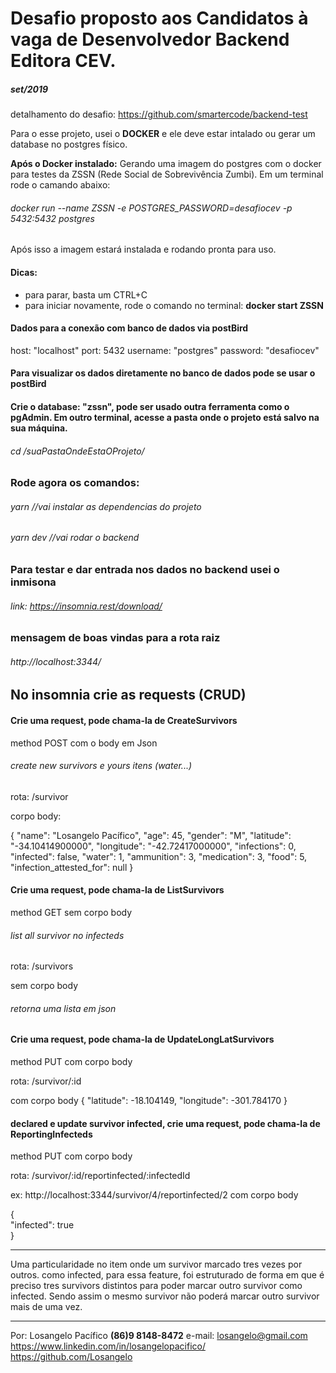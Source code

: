 # Desafio proposto aos **Candidatos à vaga de Desenvolvedor Backend Editora CEV.**
##### set/2019 

detalhamento do desafio: https://github.com/smartercode/backend-test

Para o esse projeto, usei o **DOCKER** e ele deve estar intalado ou gerar um database no postgres físico.

**Após o Docker instalado:**
Gerando uma imagem do postgres com o docker para testes da ZSSN (Rede Social de Sobrevivência Zumbi).
Em um terminal rode o camando abaixo:
###### docker run --name ZSSN -e POSTGRES_PASSWORD=desafiocev -p 5432:5432 postgres 

Após isso a imagem estará instalada e rodando pronta para uso.
#### Dicas:
  - para parar, basta um CTRL+C
  - para iniciar novamente, rode o comando no terminal: **docker start ZSSN**

#### Dados para a conexão com banco de dados via postBird
  host: "localhost"
  port: 5432
  username: "postgres"
  password: "desafiocev"

#### Para visualizar os dados diretamente no banco de dados pode se usar o **postBird**
#### Crie o database: **"zssn"**, pode ser usado outra ferramenta como o pgAdmin. Em outro terminal, acesse a pasta onde o projeto está salvo na sua máquina.

###### cd /suaPastaOndeEstaOProjeto/

### Rode agora os comandos:
###### yarn     //vai instalar as dependencias do projeto
###### yarn dev //vai rodar o backend

### Para testar e dar entrada nos dados no backend usei o inmisona
###### link: https://insomnia.rest/download/

### mensagem de boas vindas para a rota raiz
###### http://localhost:3344/

## No insomnia crie as requests (CRUD)

#### Crie uma request, pode chama-la de **CreateSurvivors**
method POST com o body em Json

###### create new survivors e yours itens (water...)
rota: /survivor

corpo body:

{
    "name": "Losangelo Pacífico",
    "age": 45,
    "gender": "M",
    "latitude": "-34.10414900000",
    "longitude": "-42.72417000000",
    "infections": 0,
    "infected": false,
    "water": 1,
    "ammunition": 3,
    "medication": 3,
    "food": 5,
    "infection_attested_for": null
}

#### Crie uma request, pode chama-la de **ListSurvivors**
method GET  sem corpo body 

###### list all survivor no infecteds
rota: /survivors

sem corpo body
###### retorna uma lista em json

#### Crie uma request, pode chama-la de **UpdateLongLatSurvivors**
method PUT com corpo body 

rota: /survivor/:id

com corpo body
{
	"latitude": -18.104149, 
	"longitude": -301.784170
}

 
#### declared e update survivor infected, crie uma request, pode chama-la de **ReportingInfecteds**
method PUT com corpo body 

rota: /survivor/:id/reportinfected/:infectedId

ex: http://localhost:3344/survivor/4/reportinfected/2
com corpo body

{	
	"infected": true	
}

-----
Uma particularidade no item onde um survivor marcado tres vezes por outros. como infected, para essa feature, foi estruturado de forma em que é preciso tres survivors distintos para poder marcar outro survivor como infected.
Sendo assim o mesmo survivor não poderá marcar outro survivor mais de uma vez.


---
Por:  Losangelo Pacífico **(86)9 8148-8472**
      e-mail: losangelo@gmail.com
      https://www.linkedin.com/in/losangelopacifico/
      https://github.com/Losangelo
